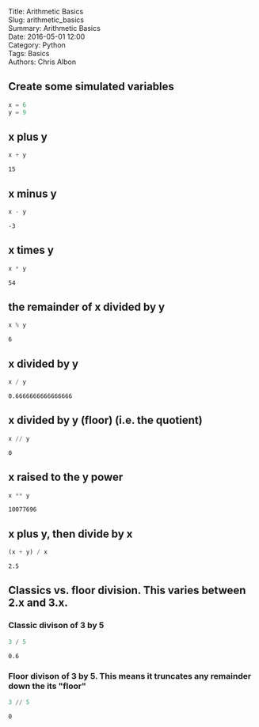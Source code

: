 Title: Arithmetic Basics  
Slug: arithmetic_basics  
Summary: Arithmetic Basics  
Date: 2016-05-01 12:00  
Category: Python  
Tags: Basics  
Authors: Chris Albon  

## Create some simulated variables


```python
x = 6
y = 9
```

## x plus y


```python
x + y
```




    15



## x minus y


```python
x - y
```




    -3



## x times y


```python
x * y
```




    54



## the remainder of x divided by y


```python
x % y
```




    6



## x divided by y


```python
x / y
```




    0.6666666666666666



## x divided by y (floor) (i.e. the quotient)


```python
x // y
```




    0



## x raised to the y power


```python
x ** y
```




    10077696



## x plus y, then divide by x


```python
(x + y) / x
```




    2.5



## Classics vs. floor division. This varies between 2.x and 3.x.

### Classic divison of 3 by 5


```python
3 / 5
```




    0.6



### Floor divison of 3 by 5. This means it truncates any remainder down the its "floor"


```python
3 // 5
```




    0


